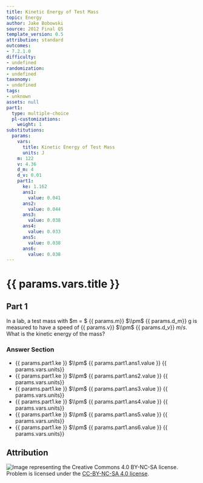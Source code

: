 ```yaml
---
title: Kinetic Energy of Test Mass
topic: Energy
author: Jake Bobowski
source: 2012 Final Q5
template_version: 0.5
attribution: standard
outcomes:
- 7.2.1.0
difficulty:
- undefined
randomization:
- undefined
taxonomy:
- undefined
tags:
- unknown
assets: null
part1:
  type: multiple-choice
  pl-customizations:
    weight: 1
substitutions:
  params:
    vars:
      title: Kinetic Energy of Test Mass
      units: J
    m: 122
    v: 4.36
    d_m: 4
    d_v: 0.01
    part1:
      ke: 1.162
      ans1:
        value: 0.041
      ans2:
        value: 0.044
      ans3:
        value: 0.038
      ans4:
        value: 0.033
      ans5:
        value: 0.038
      ans6:
        value: 0.038
---
```

# {{ params.vars.title }}
## Part 1

In a lab, a test mass with $m = $ {{ params.m}} $\\pm$ {{ params.d_m}} g is measured to have a speed of {{ params.v}} $\\pm$ {{ params.d_v}} $m/s$. What is the kinetic energy of the mass?

### Answer Section

- {{ params.part1.ke }} $\\pm$ {{ params.part1.ans1.value }} {{ params.vars.units}}
- {{ params.part1.ke }} $\\pm$ {{ params.part1.ans2.value }} {{ params.vars.units}}
- {{ params.part1.ke }} $\\pm$ {{ params.part1.ans3.value }} {{ params.vars.units}}
- {{ params.part1.ke }} $\\pm$ {{ params.part1.ans4.value }} {{ params.vars.units}}
- {{ params.part1.ke }} $\\pm$ {{ params.part1.ans5.value }} {{ params.vars.units}}
- {{ params.part1.ke }} $\\pm$ {{ params.part1.ans6.value }} {{ params.vars.units}}

## Attribution

![Image representing the Creative Commons 4.0 BY-NC-SA license.](https://mirrors.creativecommons.org/presskit/buttons/88x31/png/by-nc-sa.png) Problem is licensed under the [CC-BY-NC-SA 4.0 license](https://creativecommons.org/licenses/by-nc-sa/4.0/).